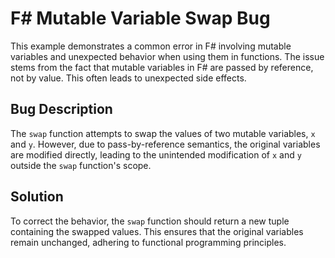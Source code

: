 # F# Mutable Variable Swap Bug

This example demonstrates a common error in F# involving mutable variables and unexpected behavior when using them in functions. The issue stems from the fact that mutable variables in F# are passed by reference, not by value.  This often leads to unexpected side effects.

## Bug Description
The `swap` function attempts to swap the values of two mutable variables, `x` and `y`.  However, due to pass-by-reference semantics, the original variables are modified directly, leading to the unintended modification of `x` and `y` outside the `swap` function's scope.

## Solution
To correct the behavior, the `swap` function should return a new tuple containing the swapped values. This ensures that the original variables remain unchanged, adhering to functional programming principles.